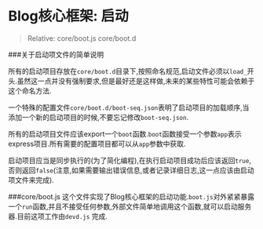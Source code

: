 Blog核心框架: 启动
==================

>   Relative: 
>   core/boot.js
>   core/boot.d

###关于启动项文件的简单说明

所有的启动项目存放在`core/boot.d`目录下,按照命名规范,启动文件必须以`load_`开头.虽然这一点并没有强制要求,但是最好还是这样做,未来的某些特性可能会依赖于这个命名方法.

一个特殊的配置文件`core/boot.d/boot-seq.json`表明了启动项目的加载顺序,当添加一个新的启动项目的时候,不要忘记修改`boot-seq.json`.

所有的启动项目文件应该export一个`boot`函数.`boot`函数接受一个参数`app`表示express项目.所有需要的配置项目都可以从`app`参数中获取.

启动项目应当是同步执行的(为了简化编程),在执行启动项目成功后应该返回`true`,否则返回`false`(注意,如果需要输出错误信息,或者记录详细日志,这一点应该由启动项文件来完成).

###core/boot.js
这个文件实现了Blog核心框架的启动功能.`boot.js`对外紧紧暴露一个`run`函数,并且不接受任何参数,外部文件简单地调用这个函数,就可以启动服务器.目前这项工作由`devd.js` 完成.
